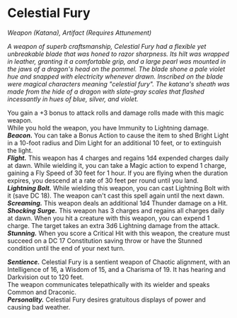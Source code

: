 # Celestial Fury
*Weapon (Katana), Artifact (Requires Attunement)*

*A weapon of superb craftsmanship, Celestial Fury had a flexible yet unbreakable blade that was honed to razor sharpness. Its hilt was wrapped in leather, granting it a comfortable grip, and a large pearl was mounted in the jaws of a dragon's head on the pommel. The blade shone a pale violet hue and snapped with electricity whenever drawn. Inscribed on the blade were magical characters meaning "celestial fury". The katana's sheath was made from the hide of a dragon with slate-gray scales that flashed incessantly in hues of blue, silver, and violet.*

You gain a +3 bonus to attack rolls and damage rolls made with this magic weapon.  
While you hold the weapon, you have Immunity to Lightning damage.  
***Beacon.*** You can take a Bonus Action to cause the item to shed Bright Light in a 10-foot radius and Dim Light for an additional 10 feet, or to extinguish the light.  
***Flight.*** This weapon has 4 charges and regains 1d4 expended charges daily at dawn. While wielding it, you can take a Magic action to expend 1 charge, gaining a Fly Speed of 30 feet for 1 hour. If you are flying when the duration expires, you descend at a rate of 30 feet per round until you land.  
***Lightning Bolt.*** While wielding this weapon, you can cast Lightning Bolt with it (save DC 18). The weapon can't cast this spell again until the next dawn.  
***Screaming.*** This weapon deals an additional 1d4 Thunder damage on a Hit.  
***Shocking Surge.*** This weapon has 3 charges and regains all charges daily at dawn. When you hit a creature with this weapon, you can expend 1 charge. The target takes an extra 3d6 Lightning damage from the attack.  
***Stunning.*** When you score a Critical Hit with this weapon, the creature must succeed on a DC 17 Constitution saving throw or have the Stunned condition until the end of your next turn.

***Sentience.*** Celestial Fury is a sentient weapon of Chaotic alignment, with an Intelligence of 16, a Wisdom of 15, and a Charisma of 19. It has hearing and Darkvision out to 120 feet.  
The weapon communicates telepathically with its wielder and speaks Common and Draconic.  
***Personality.*** Celestial Fury desires gratuitous displays of power and causing bad weather.